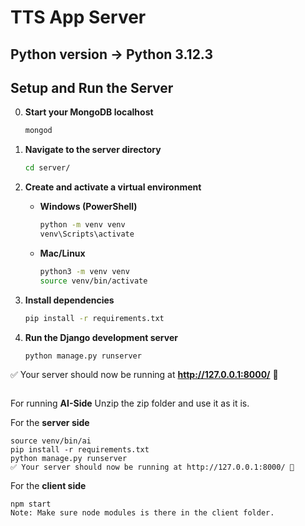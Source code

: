 ﻿# TTS App Server  
## Python version -> Python 3.12.3
## **Setup and Run the Server**  

0. **Start your MongoDB localhost** 
    ```sh
   mongod
   ```

1. **Navigate to the server directory**  
   ```sh
   cd server/
   ```

2. **Create and activate a virtual environment**  
   - **Windows (PowerShell)**  
     ```sh
     python -m venv venv
     venv\Scripts\activate
     ```
   - **Mac/Linux**  
     ```sh
     python3 -m venv venv
     source venv/bin/activate
     ```

3. **Install dependencies**  
   ```sh
   pip install -r requirements.txt
   ```

4. **Run the Django development server**  
   ```sh
   python manage.py runserver
   ```

✅ Your server should now be running at **http://127.0.0.1:8000/** 🚀
```

```
For running **AI-Side**
Unzip the zip folder and use it as it is.

For the **server side**
```
source venv/bin/ai
pip install -r requirements.txt
python manage.py runserver
✅ Your server should now be running at http://127.0.0.1:8000/ 🚀
```
For the **client side**
```
npm start
Note: Make sure node modules is there in the client folder.
```

```

